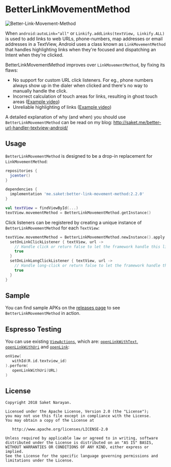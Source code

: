 # BetterLinkMovementMethod

![Better-Link-Movement-Method](https://github.com/Saketme/Better-Link-Movement-Method/blob/master/EXAMPLE.gif)

When `android:autoLink="all"` or `Linkify.addLinks(textView, Linkify.ALL)` is used to add links to web URLs, phone-numbers, map addresses or email addresses in a TextView, Android uses a class known as `LinkMovementMethod` that handles highlighting links when they're focused and dispatching an Intent when they're clicked.

BetterLinkMovementMethod improves over `LinkMovementMethod`, by fixing its flaws:

* No support for custom URL click listeners. For eg., phone numbers always show up in the dialer when clicked and there's no way to manually handle the click.
* Incorrect calculation of touch areas for links, resulting in ghost touch areas ([Example video](http://saket.me/wp-content/uploads/2016/09/Incorrect-touch-areas.mp4))
* Unreliable highlighting of links ([Example video](http://saket.me/wp-content/uploads/2016/09/Unreliable-highlighting.mp4))

A detailed explanation of why (and when) you should use `BetterLinkMovementMethod` can be read on my blog: http://saket.me/better-url-handler-textview-android/

## Usage
`BetterLinkMovementMethod` is designed to be a drop-in replacement for `LinkMovementMethod`:
```gradle
repositories {
  jcenter()
}

dependencies {
  implementation 'me.saket:better-link-movement-method:2.2.0'
}
```

```kotlin
val textView = findViewById(...)
textView.movementMethod = BetterLinkMovementMethod.getInstance()
```

Click listeners can be registered by creating a unique instance of `BetterLinkMovementMethod` for each `TextView`:

```kotlin
textView.movementMethod = BetterLinkMovementMethod.newInstance().apply {
  setOnLinkClickListener { textView, url ->
    // Handle click or return false to let the framework handle this link.
    true
  }
  setOnLinkLongClickListener { textView, url ->
    // Handle long-click or return false to let the framework handle this link.
    true
  }
}
```

## Sample

You can find sample APKs on the [releases page](https://github.com/Saketme/Better-Link-Movement-Method/releases) to see `BetterLinkMovementMethod` in action.

## Espresso Testing

You can use existing [`ViewActions`](https://developer.android.com/reference/androidx/test/espresso/action/ViewActions), which are: [`openLinkWithText`](https://developer.android.com/reference/androidx/test/espresso/action/ViewActions#openlinkwithtext), [`openLinkWithUri`](https://developer.android.com/reference/androidx/test/espresso/action/ViewActions#openlinkwithuri) and [`openLink`](https://developer.android.com/reference/androidx/test/espresso/action/ViewActions#openlink):

```kotlin
onView(
   withId(R.id.textview_id)
).perform(
   openLinkWithUri(URL)
)
```
## License

```
Copyright 2018 Saket Narayan.

Licensed under the Apache License, Version 2.0 (the "License");
you may not use this file except in compliance with the License.
You may obtain a copy of the License at

   http://www.apache.org/licenses/LICENSE-2.0

Unless required by applicable law or agreed to in writing, software
distributed under the License is distributed on an "AS IS" BASIS,
WITHOUT WARRANTIES OR CONDITIONS OF ANY KIND, either express or implied.
See the License for the specific language governing permissions and
limitations under the License.
```
